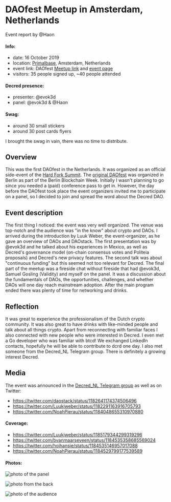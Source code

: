 # DAOfest Meetup in Amsterdam, Netherlands

Event report by @Haon

#### Info:

* date: 16 October 2019
* location: [Primalbase](https://primalbase.com/en/workspaces/amsterdam/), Amsterdam, Netherlands
* event link: DAOfest [Meetup link](https://www.meetup.com/DAOfest-Amsterdam/events/265559630/) and [event page](https://thenextweb.com/hardfork-summit/events/daofest-amsterdam-meetup)
* visitors: 35 people signed up, ~40 people attended

#### Decred presence:

* presenter: @evok3d
* panel: @evok3d & @Haon

#### Swag:

* around 30 small stickers
* around 30 post cards flyers

I brought the swag in vain, there was no time to distribute.

## Overview

This was the first DAOfest in the Netherlands. It was organized as an official side-event of the [Hard Fork Summit](https://thenextweb.com/hardfork-summit). The [original DAOfest](https://www.daofest.io/) was organized in Berlin as part of the Berlin Blockchain Week. Initially I wasn't planning to go since you needed a (paid) conference pass to get in. However, the day before the DAOfest took place the event organizers invited me to participate on a panel, so I decided to join and spread the word about the Decred DAO.

## Event description

The first thing I noticed: the event was very well organized. The venue was top-notch and the audience was "in the know" about crypto and DAOs. I arrived during the introduction by Luuk Weber, the event-organizer, as he gave an overview of DAOs and DAOstack. The first presentation was by @evok3d and he talked about his experiences in Mexico, as well as Decred's governance model (on-chain consensus votes and Politeia proposals) and Decred's new privacy features. The second  talk was about "continuous funding" but this seemed not too relevant for Decred. The final part of the meetup was a fireside chat without fireside that had @evok3d, Samuel Gosling (Validity) and myself on the panel. It was a discussion about the fundamentals of DAOs, the opportunities, challenges, and whether DAOs will one day reach mainstream adoption. After the main program ended there was plenty of time for networking and drinks.

## Reflection

It was great to experience the professionalism of the Dutch crypto community. It was also great to have drinks with like-minded people and talk about all things crypto. Apart from reconnecting with familiar faces I also connected with new people who were interested in Decred. I even met a Go developer who was familiar with btcd! We exchanged LinkedIn contacts, hopefully he will be able to contribute to dcrd one day. I also met someone from the Decred_NL Telegram group. There is definitely a growing interest Decred.

## Media

The event was announced in the [Decred_NL Telegram group](https://t.me/Decred_NL) as well as on Twitter:

- https://twitter.com/daostack/status/1182641174374506496
- https://twitter.com/Luukjweber/status/1182291163916705793
- https://twitter.com/NoahPierau/status/1184048655310970880

#### Coverage:

- https://twitter.com/Luukjweber/status/1185179344299319296
- https://twitter.com/bvanmaarseveen/status/1184535358685569024
- https://twitter.com/hoihansie/status/1184535146957017088
- https://twitter.com/NoahPierau/status/1184529799177539589

#### Photos:

![photo of the panel](https://pbs.twimg.com/media/EHKaZZfX0AEDZ8r.jpg "panel")

![photo from the back](https://pbs.twimg.com/media/EHKaUR5XkAM9VVN.jpg "perspective")

![photo of the audience](https://pbs.twimg.com/media/EHKaUR5XYAI_fmN.jpg "audience")
